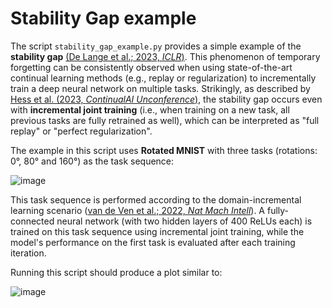 # Stability Gap example

The script `stability_gap_example.py` provides a simple example of the **stability gap** [(De Lange et al.; 2023, *ICLR*)](https://openreview.net/forum?id=Zy350cRstc6). This phenomenon of temporary forgetting can be consistently observed when using state-of-the-art continual learning methods (e.g., replay or regularization) to incrementally train a deep neural network on multiple tasks. Strikingly, as described by [Hess et al. (2023, *ContinualAI Unconference*)](https://proceedings.mlr.press/v249/hess24a.html), the stability gap occurs even with **incremental joint training** (i.e., when training on a new task, all previous tasks are fully retrained as well), which can be interpreted as "full replay" or "perfect regularization".

The example in this script uses **Rotated MNIST** with three tasks (rotations: 0&deg;, 80&deg; and 160&deg;) as the task sequence:

![image](../figures/rotatedMNIST.png)

This task sequence is performed according to the domain-incremental learning scenario ([van de Ven et al.; 2022, *Nat Mach Intell*](https://www.nature.com/articles/s42256-022-00568-3)).
A fully-connected neural network (with two hidden layers of 400 ReLUs each) is trained on this task sequence using incremental joint training, while the model's performance on the first task is evaluated after each training iteration.

Running this script should produce a plot similar to:

![image](../figures/stabilityGap.png)